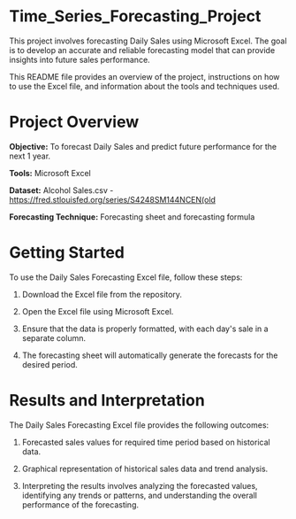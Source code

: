 # Time_Series_Forecasting_Project

This project involves forecasting Daily Sales using Microsoft Excel. The goal is to develop an accurate and reliable forecasting model that can provide insights into future sales performance. 

This README file provides an overview of the project, instructions on how to use the Excel file, and information about the tools and techniques used.

# **Project Overview**

**Objective:** To forecast Daily Sales and predict future performance for the next 1 year.

**Tools:** Microsoft Excel

**Dataset:** Alcohol Sales.csv - https://fred.stlouisfed.org/series/S4248SM144NCEN(old

**Forecasting Technique:** Forecasting sheet and forecasting formula

# **Getting Started**

To use the Daily Sales Forecasting Excel file, follow these steps:

1. Download the Excel file from the repository.

2. Open the Excel file using Microsoft Excel.

3. Ensure that the data is properly formatted, with each day's sale in a separate column.

4. The forecasting sheet will automatically generate the forecasts for the desired period.

# **Results and Interpretation**

The Daily Sales Forecasting Excel file provides the following outcomes:

1. Forecasted sales values for required time period based on historical data.

2. Graphical representation of historical sales data and trend analysis.

3. Interpreting the results involves analyzing the forecasted values, identifying any trends or patterns, and understanding the overall performance of the forecasting.
